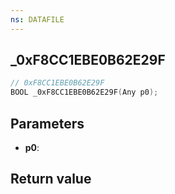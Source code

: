 ```yaml
---
ns: DATAFILE
---
```

## _0xF8CC1EBE0B62E29F

```c
// 0xF8CC1EBE0B62E29F
BOOL _0xF8CC1EBE0B62E29F(Any p0);
```


## Parameters
* **p0**: 

## Return value
